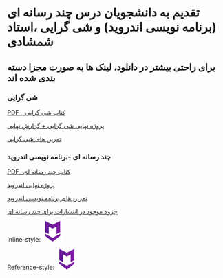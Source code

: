 
# تقدیم به دانشجویان درس چند رسانه ای (برنامه نویسی اندروید) و شی گرایی ،استاد شمشادی

## برای راحتی بیشتر در دانلود، لینک ها به صورت مجزا دسته بندی شده اند

### شی گرایی
[PDF _ کتاب شی گرایی](https://www.google.com)

[پروژه نهایی شی گرایی + گزارش نهایی](https://www.google.com)

[تمرین های شی گرایی](https://www.google.com)


### چند رسانه ای -برنامه نویسی اندروید
[PDF_ کتاب چند رسانه ای](https://www.google.com)

[پروژه نهایی اندروید](https://www.google.com)

[تمرین های برنامه نویسی اندروید](https://www.google.com)

[جزوه موجود در انتشارات برای چند رسانه ای ](https://www.google.com)



Inline-style: 
![alt text](https://github.com/adam-p/markdown-here/raw/master/src/common/images/icon48.png "Logo Title Text 1")

Reference-style: 
![alt text][logo]

[logo]: https://github.com/adam-p/markdown-here/raw/master/src/common/images/icon48.png "Logo Title Text 2"


